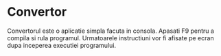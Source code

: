 # Convertor
Convertorul este o aplicatie simpla facuta in consola. Apasati F9 pentru a compila si rula programul. 
Urmatoarele instructiuni vor fi afisate pe ecran dupa inceperea executiei programului.

